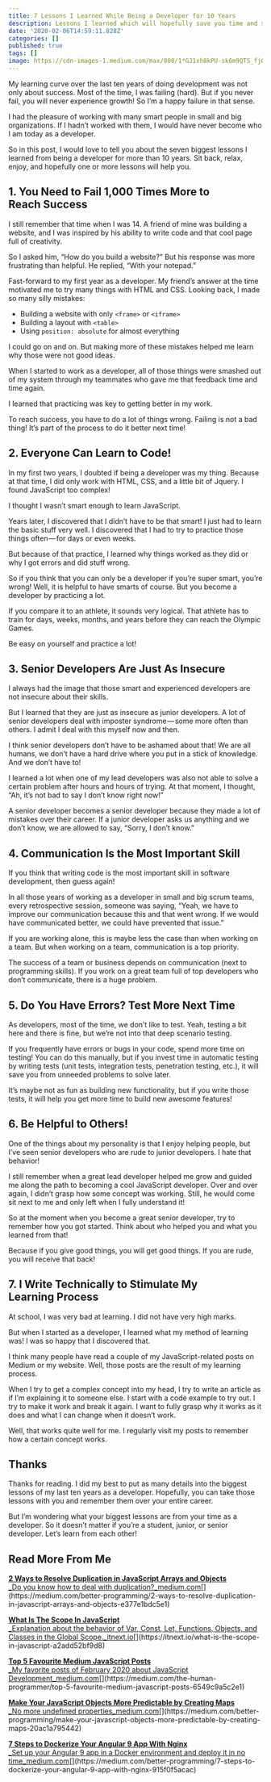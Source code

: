 ```yaml
---
title: 7 Lessons I Learned While Being a Developer for 10 Years
description: Lessons I learned which will hopefully save you time and stress
date: '2020-02-06T14:59:11.828Z'
categories: []
published: true
tags: []
image: https://cdn-images-1.medium.com/max/800/1*GJ1xh8kPU-sk6m9QTS_fjQ.jpeg
---
```


My learning curve over the last ten years of doing development was not only about success. Most of the time, I was failing (hard). But if you never fail, you will never experience growth! So I’m a happy failure in that sense.

I had the pleasure of working with many smart people in small and big organizations. If I hadn’t worked with them, I would have never become who I am today as a developer.

So in this post, I would love to tell you about the seven biggest lessons I learned from being a developer for more than 10 years. Sit back, relax, enjoy, and hopefully one or more lessons will help you.

## 1\. You Need to Fail 1,000 Times More to Reach Success

I still remember that time when I was 14. A friend of mine was building a website, and I was inspired by his ability to write code and that cool page full of creativity.

So I asked him, “How do you build a website?” But his response was more frustrating than helpful. He replied, “With your notepad.”

Fast-forward to my first year as a developer. My friend’s answer at the time motivated me to try many things with HTML and CSS. Looking back, I made so many silly mistakes:

*   Building a website with only `<frame>` or `<iframe>`
*   Building a layout with `<table>`
*   Using `position: absolute` for almost everything

I could go on and on. But making more of these mistakes helped me learn why those were not good ideas.

When I started to work as a developer, all of those things were smashed out of my system through my teammates who gave me that feedback time and time again.

I learned that practicing was key to getting better in my work.

To reach success, you have to do a lot of things wrong. Failing is not a bad thing! It’s part of the process to do it better next time!

## 2\. Everyone Can Learn to Code!

In my first two years, I doubted if being a developer was my thing. Because at that time, I did only work with HTML, CSS, and a little bit of Jquery. I found JavaScript too complex!

I thought I wasn’t smart enough to learn JavaScript.

Years later, I discovered that I didn’t have to be that smart! I just had to learn the basic stuff very well. I discovered that I had to try to practice those things often — for days or even weeks.

But because of that practice, I learned why things worked as they did or why I got errors and did stuff wrong.

So if you think that you can only be a developer if you’re super smart, you’re wrong! Well, it is helpful to have smarts of course. But you become a developer by practicing a lot.

If you compare it to an athlete, it sounds very logical. That athlete has to train for days, weeks, months, and years before they can reach the Olympic Games.

Be easy on yourself and practice a lot!

## 3\. Senior Developers Are Just As Insecure

I always had the image that those smart and experienced developers are not insecure about their skills.

But I learned that they are just as insecure as junior developers. A lot of senior developers deal with imposter syndrome — some more often than others. I admit I deal with this myself now and then.

I think senior developers don’t have to be ashamed about that! We are all humans, we don’t have a hard drive where you put in a stick of knowledge. And we don’t have to!

I learned a lot when one of my lead developers was also not able to solve a certain problem after hours and hours of trying. At that moment, I thought, “Ah, it’s not bad to say I don’t know right now!”

A senior developer becomes a senior developer because they made a lot of mistakes over their career. If a junior developer asks us anything and we don’t know, we are allowed to say, “Sorry, I don’t know.”

## 4\. Communication Is the Most Important Skill

If you think that writing code is the most important skill in software development, then guess again!

In all those years of working as a developer in small and big scrum teams, every retrospective session, someone was saying, “Yeah, we have to improve our communication because this and that went wrong. If we would have communicated better, we could have prevented that issue.”

If you are working alone, this is maybe less the case than when working on a team. But when working on a team, communication is a top priority.

The success of a team or business depends on communication (next to programming skills). If you work on a great team full of top developers who don’t communicate, there is a huge problem.

## 5\. Do You Have Errors? Test More Next Time

As developers, most of the time, we don’t like to test. Yeah, testing a bit here and there is fine, but we’re not into that deep scenario testing.

If you frequently have errors or bugs in your code, spend more time on testing! You can do this manually, but if you invest time in automatic testing by writing tests (unit tests, integration tests, penetration testing, etc.), it will save you from unneeded problems to solve later.

It’s maybe not as fun as building new functionality, but if you write those tests, it will help you get more time to build new awesome features!

## 6\. Be Helpful to Others!

One of the things about my personality is that I enjoy helping people, but I’ve seen senior developers who are rude to junior developers. I hate that behavior!

I still remember when a great lead developer helped me grow and guided me along the path to becoming a cool JavaScript developer. Over and over again, I didn’t grasp how some concept was working. Still, he would come sit next to me and only left when I fully understand it!

So at the moment when you become a great senior developer, try to remember how you got started. Think about who helped you and what you learned from that!

Because if you give good things, you will get good things. If you are rude, you will receive that back!

## 7\. I Write Technically to Stimulate My Learning Process

At school, I was very bad at learning. I did not have very high marks.

But when I started as a developer, I learned what my method of learning was! I was so happy that I discovered that.

I think many people have read a couple of my JavaScript-related posts on Medium or my website. Well, those posts are the result of my learning process.

When I try to get a complex concept into my head, I try to write an article as if I’m explaining it to someone else. I start with a code example to try out. I try to make it work and break it again. I want to fully grasp why it works as it does and what I can change when it doesn’t work.

Well, that works quite well for me. I regularly visit my posts to remember how a certain concept works.

## Thanks

Thanks for reading. I did my best to put as many details into the biggest lessons of my last ten years as a developer. Hopefully, you can take those lessons with you and remember them over your entire career.

But I’m wondering what your biggest lessons are from your time as a developer. So it doesn’t matter if you’re a student, junior, or senior developer. Let’s learn from each other!

## Read More From Me

[**2 Ways to Resolve Duplication in JavaScript Arrays and Objects**  
_Do you know how to deal with duplication?_medium.com](https://medium.com/better-programming/2-ways-to-resolve-duplication-in-javascript-arrays-and-objects-e377e1bdc5e1 "https://medium.com/better-programming/2-ways-to-resolve-duplication-in-javascript-arrays-and-objects-e377e1bdc5e1")[](https://medium.com/better-programming/2-ways-to-resolve-duplication-in-javascript-arrays-and-objects-e377e1bdc5e1)

[**What Is The Scope In JavaScript**  
_Explanation about the behavior of Var, Const, Let, Functions, Objects, and Classes in the Global Scope._itnext.io](https://itnext.io/what-is-the-scope-in-javascript-a2add52bf9d8 "https://itnext.io/what-is-the-scope-in-javascript-a2add52bf9d8")[](https://itnext.io/what-is-the-scope-in-javascript-a2add52bf9d8)

[**Top 5 Favourite Medium JavaScript Posts**  
_My favorite posts of February 2020 about JavaScript Development_medium.com](https://medium.com/the-human-programmer/top-5-favourite-medium-javascript-posts-6549c9a5c2e1 "https://medium.com/the-human-programmer/top-5-favourite-medium-javascript-posts-6549c9a5c2e1")[](https://medium.com/the-human-programmer/top-5-favourite-medium-javascript-posts-6549c9a5c2e1)

[**Make Your JavaScript Objects More Predictable by Creating Maps**  
_No more undefined properties_medium.com](https://medium.com/better-programming/make-your-javascript-objects-more-predictable-by-creating-maps-20ac1a795442 "https://medium.com/better-programming/make-your-javascript-objects-more-predictable-by-creating-maps-20ac1a795442")[](https://medium.com/better-programming/make-your-javascript-objects-more-predictable-by-creating-maps-20ac1a795442)

[**7 Steps to Dockerize Your Angular 9 App With Nginx**  
_Set up your Angular 9 app in a Docker environment and deploy it in no time_medium.com](https://medium.com/better-programming/7-steps-to-dockerize-your-angular-9-app-with-nginx-915f0f5acac "https://medium.com/better-programming/7-steps-to-dockerize-your-angular-9-app-with-nginx-915f0f5acac")[](https://medium.com/better-programming/7-steps-to-dockerize-your-angular-9-app-with-nginx-915f0f5acac)